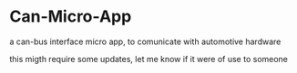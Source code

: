 # Can-Micro-App
a can-bus interface micro app, to comunicate with automotive hardware


this migth require some updates, let me know if it were of use to someone

